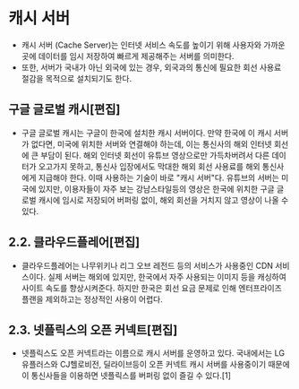 # 캐시 서버
* 캐시 서버 (Cache Server)는 인터넷 서비스 속도를 높이기 위해 사용자와 가까운 곳에 데이터를 임시 저장하여 빠르게 제공해주는 서버를 의미한다.
* 또한, 서버가 국내가 아닌 외국에 있는 경우, 외국과의 통신에 필요한 회선 사용료 절감을 목적으로 설치되기도 한다.


## 구글 글로벌 캐시[편집]
* 구글 글로벌 캐시는 구글이 한국에 설치한 캐시 서버이다. 만약 한국에 이 캐시 서버가 없다면, 미국에 위치한 서버와 연결해야 하는데, 이는 통신사의 해외 인터넷 회선에 큰 부담이 된다. 해외 인터넷 회선이 유튜브 영상으로만 가득차버려서 다른 데이터가 오고가지 못하고, 통신사 입장에서도 막대한 해외 회선 사용료를 해외 통신사에게 지급해야 한다. 이때 사용하는 기술이 바로 "캐시 서버"다. 유튜브의 서버는 미국에 있지만, 이용자들이 자주 보는 강남스타일등의 영상은 한국에 위치한 구글 글로벌 캐시에 임시로 저장되어 버퍼링 없이, 해외 회선을 거치지 않고 영상이 나올 수 있다.


## 2.2. 클라우드플레어[편집]
* 클라우드플레어는 나무위키나 리그 오브 레전드 등의 서비스가 사용중인 CDN 서비스이다. 실제 서버는 해외에 있지만, 한국에서 자주 사용되는 이미지 등을 캐싱하여 사이트 속도를 향상시켜준다. 하지만 한국은 회선 요금 문제로 인해 엔터프라이즈 플랜을 제외하고는 정상적인 사용이 어렵다.

## 2.3. 넷플릭스의 오픈 커넥트[편집]
* 넷플릭스도 오픈 커넥트라는 이름으로 캐시 서버를 운영하고 있다. 국내에서는 LG유플러스와 CJ헬로비전, 딜라이브등이 오픈 커넥트 캐시 서버를 사용중이기 때문에 이 통신사들을 이용하면 넷플릭스를 버퍼링 없이 즐길 수 있다.[1]
